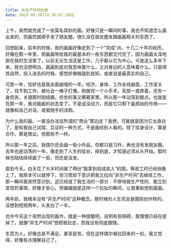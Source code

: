 ```yaml
---
title: 非生产时间的画
date: 2025-09-26T14:38:07.186Z
---
```


上午，突然就完成了一张莫名其妙的画。好像只是一瞬间的事，我也不知道怎么画出来的，但画完就顺手发了朋友圈。很久没在朋友圈发跟画画相关的东西了。

回想起来，前年的时候，我的画画好像走到了一个“完成”点。十几二十年的经历，好像在那一年里，把画画带给我的最基本的一些东西都交代完了。因为画画太深地嵌在我的生活里了，以前无论生活还是工作，几乎都以它为中心。可是这么多年下来，我也没想明白，画画到底对我意味着什么，又对身边的人意味着什么。只是顺其自然，投入进去的时候，感觉好像触碰到良知，或者说是最真实的自己。

可那一年，恰好也是我全面崩塌的一年。经济、身体、工作全线崩盘，工作室关了，找不到工作，被社会一棒子打懵。刚做完一个小手术，背部一直疼着，还有一身债务，关键那时刚结婚，债务的事又瞒着家里。所以那一年动荡到极点。也就是在那一年，我对画画的状态变了。不是说没动力，而是它只剩下最原始的作用——就像和自己对话，或者随手的涂鸦。

为什么我的画，一直没办法往所谓的“商业”那边走？我想，可能就是因为它太直白了，是和我自己试探、互证的一种方式，不是画给别人看的。除了纹身设计，算是合作，算是商业。但那些不一样。

所以那一年之后，我偶尔还会画一些小作品，但都只是习作，再也没有发朋友圈。去年也是动荡的一年，像走到了人生的低谷，摔到底，才知道必须从头开始。那时候也陆陆续续画了一些，但还是没发。

直到今天。白天花了大半时间做了两份“能拿到现成收入”的图，等收工时已经快晚上了。我原本可以就停下，但习惯却下意识把我又拉向“非生产时间”去继续工作。那一瞬间我突然意识到，这已经成了我生活的一部分：不停地做生产性的、能立刻变现的事情，好像才安心。但偏偏就是这样一个拉扯的瞬间，让我重新想到画画。

两年前，我根本没有“非生产时间”这种概念。那时候的人生完全是围绕创作转的。没想到短短两年，头发白了一半。

也许今天这个突然出现的画作，就是一种提醒吧。说明有些阻碍，我慢慢已经在拔掉了。就像“非生产时间”想把我拉走，而我没有彻底跟随。

生而为人，好像总是不满足。甚至是苦。但在这样偶尔被拉回来的一刻，我又觉得，好像有点理解自己了。


